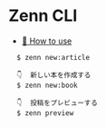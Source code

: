 # Zenn CLI

* [📘 How to use](https://zenn.dev/zenn/articles/zenn-cli-guide)

```
  $ zenn new:article

  👇  新しい本を作成する
  $ zenn new:book

  👇  投稿をプレビューする
  $ zenn preview
```